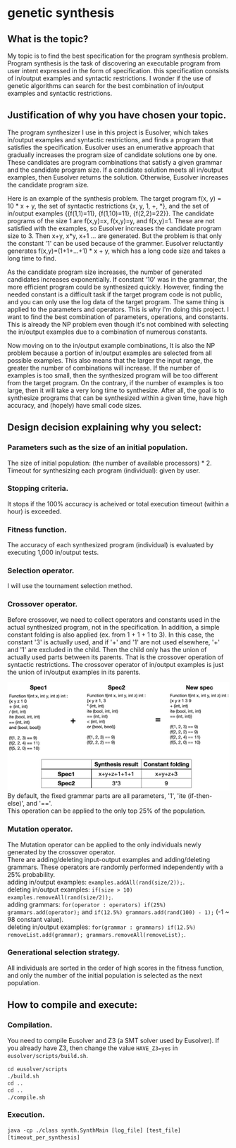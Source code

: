 # genetic synthesis

## What is the topic?
My topic is to find the best specification for the program synthesis problem. Program synthesis is the task of discovering an executable program from user intent expressed in the form of specification. this specification consists of in/output examples and syntactic restrictions. I wonder if the use of genetic algorithms can search for the best combination of in/output examples and syntactic restrictions.

## Justification of why you have chosen your topic.
The program synthesizer I use in this project is Eusolver, which takes in/output examples and syntactic restrictions, and finds a program that satisfies the specification. Eusolver uses an enumerative approach that gradually increases the program size of candidate solutions one by one. These candidates are program combinations that satisfy a given grammar and the candidate program size. If a candidate solution meets all in/output examples, then Eusolver returns the solution. Otherwise, Eusolver increases the candidate program size.  

Here is an example of the synthesis problem. The target program f(x, y) = 10 \* x + y, the set of syntactic restrictions {x, y, 1, +, \*}, and the set of in/output examples {{f(1,1)=11}, {f(1,10)=11}, {f(2,2)=22}}. The candidate programs of the size 1 are f(x,y)=x, f(x,y)=y, and f(x,y)=1. These are not satisfied with the examples, so Eusolver increases the candidate program size to 3. Then x+y, x\*y, x+1 ... are generated. But the problem is that only the constant '1' can be used because of the grammer. Eusolver reluctantly generates f(x,y)=(1+1+...+1) \* x + y, which has a long code size and takes a long time to find.  

As the candidate program size increases, the number of generated candidates increases exponentially. If constant '10' was in the grammar, the more efficient program could be synthesized quickly. However, finding the needed constant is a difficult task if the target program code is not public, and you can only use the log data of the target program. The same thing is applied to the parameters and operators. This is why I'm doing this project. I want to find the best combination of parameters, operations, and constants. This is already the NP problem even though it's not combined with selecting the in/output examples due to a combination of numerous constants.  

Now moving on to the in/output example combinations, It is also the NP problem because a portion of in/output examples are selected from all possible examples. This also means that the larger the input range, the greater the number of combinations will increase. If the number of examples is too small, then the synthesized program will be too different from the target program. On the contrary, if the number of examples is too large, then it will take a very long time to synthesize. After all, the goal is to synthesize programs that can be synthesized within a given time, have high accuracy, and (hopely) have small code sizes.  

## Design decision explaining why you select:
### Parameters such as the size of an initial population.
The size of initial population: (the number of available processors) * 2.  
Timeout for synthesizing each program (individual): given by user.

### Stopping criteria.
It stops if the 100% accuracy is acheived or total execution timeout (within a hour) is exceeded.

### Fitness function.
The accuracy of each synthesized program (individual) is evaluated by executing 1,000 in/output tests.

### Selection operator.
I will use the tournament selection method.

### Crossover operator.
Before crossover, we need to collect operators and constants used in the actual synthesized program, not in the specification. In addition, a simple constant folding is also applied (ex. from 1 + 1 + 1 to 3). In this case, the constant '3' is actually used, and if '+' and '1' are not used elsewhere, '+' and '1' are excluded in the child. Then the child only has the union of actually used parts between its parents. That is the crossover operation of syntactic restrictions. The crossover operator of in/output examples is just the union of in/output examples in its parents.

![alt text](figure1.png "figure1")
By default, the fixed grammar parts are all parameters, '1', 'ite (if-then-else)', and '=='.  
This operation can be applied to the only top 25% of the population.

### Mutation operator.
The Mutation operator can be applied to the only individuals newly generated by the crossover operator.  
There are adding/deleting input-output examples and adding/deleting grammars. These operators are randomly performed independently with a 25% probability.  
adding in/output examples: `examples.addAll(rand(size/2));`.  
deleting in/output examples: `if(size > 10) examples.removeAll(rand(size/2));`.  
adding grammars: `for(operator : operators) if(25%) grammars.add(operator);` and `if(12.5%) grammars.add(rand(100) - 1);` (-1 ~ 98 constant value).  
deleting in/output examples: `for(grammar : grammars) if(12.5%) removeList.add(grammar); grammars.removeAll(removeList);`.

### Generational selection strategy.
All individuals are sorted in the order of high scores in the fitness function, and only the number of the initial population is selected as the next population.

## How to compile and execute:
### Compilation.
You need to compile Eusolver and Z3 (a SMT solver used by Eusolver). If you already have Z3, then change the value `HAVE_Z3=yes` in `eusolver/scripts/build.sh`.
```
cd eusolver/scripts
./build.sh
cd ..
cd ..
./compile.sh
```
### Execution.
```
java -cp ./class synth.SynthMain [log_file] [test_file] [timeout_per_synthesis]
```
